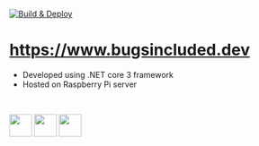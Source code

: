 [![Build & Deploy](https://github.com/janissimsons/BugsIncluded/workflows/Build%20&%20Deploy/badge.svg)](https://github.com/janissimsons/BugsIncluded/actions?query=workflow%3A%22Build+%26+Deploy%22)

# https://www.bugsincluded.dev
- Developed using .NET core 3 framework
- Hosted on Raspberry Pi server

</br>

<a href="https://www.raspberrypi.org/"><img src="https://upload.wikimedia.org/wikipedia/commons/c/c2/RPi-Logo-SCREEN.png" height="40"/></a>
<a href="https://www.raspberrypi.org/"><img src="https://upload.wikimedia.org/wikipedia/commons/c/c2/RPi-Logo-SCREEN.png" height="40"/></a>
<a href="https://www.raspberrypi.org/"><img src="https://upload.wikimedia.org/wikipedia/commons/c/c2/RPi-Logo-SCREEN.png" height="40"/></a>
